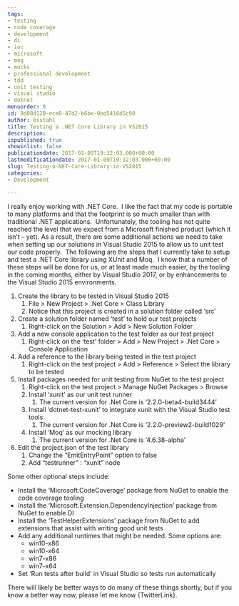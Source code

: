 ```yaml
---
tags:
- testing
- code coverage
- development
- di
- ioc
- microsoft
- moq
- mocks
- professional development
- tdd
- unit testing
- visual studio
- dotnet
menuorder: 0
id: 8d08d120-ece8-47d2-b6be-0bd5416d5c90
author: bsstahl
title: Testing a .NET Core Library in VS2015
description: 
ispublished: true
showinlist: false
publicationdate: 2017-01-09T19:32:03.000+00:00
lastmodificationdate: 2017-01-09T19:32:03.000+00:00
slug: Testing-a-NET-Core-Library-in-VS2015
categories:
- Development

---
```

I really enjoy working with .NET Core.  I like the fact that my code is portable to many platforms and that the footprint is so much smaller than with traditional .NET applications.  Unfortunately, the tooling has not quite reached the level that we expect from a Microsoft finished product (which it isn’t – yet). As a result, there are some additional actions we need to take when setting up our solutions in Visual Studio 2015 to allow us to unit test our code properly.  The following are the steps that I currently take to setup and test a .NET Core library using XUnit and Moq.  I know that a number of these steps will be done for us, or at least made much easier, by the tooling in the coming months, either by Visual Studio 2017, or by enhancements to the Visual Studio 2015 environments.

1. Create the library to be tested in Visual Studio 2015
    1. File &gt; New Project &gt; .Net Core &gt; Class Library
    2. Notice that this project is created in a solution folder called ‘src’
2. Create a solution folder named ‘test’ to hold our test projects
    1. Right-click on the Solution &gt; Add &gt; New Solution Folder
3. Add a new console application to the test folder as our test project
    1. Right-click on the ‘test’ folder &gt; Add &gt; New Project &gt; .Net Core &gt; Console Application
4. Add a reference to the library being tested in the test project
    1. Right-click on the test project &gt; Add &gt; Reference &gt; Select the library to be tested
5. Install packages needed for unit testing from NuGet to the test project
    1. Right-click on the test project &gt; Manage NuGet Packages &gt; Browse
    2. Install ‘xunit’ as our unit test runner
        1. The current version for .Net Core is ‘2.2.0-beta4-build3444’
    3. Install ‘dotnet-test-xunit’ to integrate xunit with the Visual Studio test tools
        1. The current version for .Net Core is ‘2.2.0-preview2-build1029’
    4. Install ‘Moq’ as our mocking library
        1. The current version for .Net Core is ‘4.6.38-alpha’
6. Edit the project.json of the test library
    1. Change the “EmitEntryPoint” option to false
    2. Add “testrunner” : “xunit” node


Some other optional steps include:

- Install the ‘Microsoft.CodeCoverage’ package from NuGet to enable the code coverage tooling
- Install the ‘Microsoft.Extension.DependencyInjection’ package from NuGet to enable DI
- Install the ‘TestHelperExtensions’ package from NuGet to add extensions that assist with writing good unit tests
- Add any additional runtimes that might be needed. Some options are:
    - win10-x86
    - win10-x64
    - win7-x86
    - win7-x64
- Set ‘Run tests after build’ in Visual Studio so tests run automatically


There will likely be better ways to do many of these things shortly, but if you know a better way now, please let me know {TwitterLink}.
